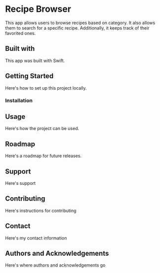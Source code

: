# Recipe Browser
This app allows users to browse recipes based on category. It also allows them to search for a specific recipe. Additionally, it keeps track of their favorited ones.

## Built with
This app was built with Swift.

## Getting Started
Here's how to set up this project locally.

### Installation

## Usage
Here's how the project can be used.

## Roadmap
Here's a roadmap for future releases.

## Support
Here's support

## Contributing
Here's instructions for contributing

## Contact
Here's my contact information

## Authors and Acknowledgements
Here's where authors and acknowledgements go
